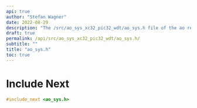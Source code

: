 ```yaml
---
api: true
author: "Stefan Wagner"
date: 2022-08-29
description: "The /src/ao_sys_xc32_pic32_wdt/ao_sys.h file of the ao real-time operating system."
draft: true
permalink: /api/src/ao_sys_xc32_pic32_wdt/ao_sys.h/
subtitle: ""
title: "ao_sys.h"
toc: true
---
```


# Include Next

```c
#include_next <ao_sys.h>
```

